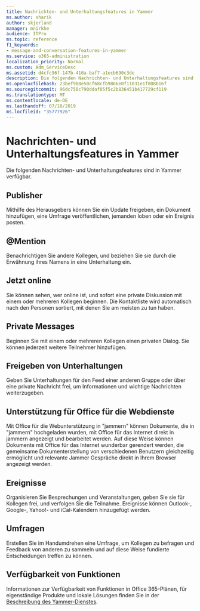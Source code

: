 ```yaml
---
title: Nachrichten- und Unterhaltungsfeatures in Yammer
ms.author: sharik
author: skjerland
manager: mnirkhe
audience: ITPro
ms.topic: reference
f1_keywords:
- message-and-conversation-features-in-yammer
ms.service: o365-administration
localization_priority: Normal
ms.custom: Adm_ServiceDesc
ms.assetid: d4cfc96f-147b-410a-baf7-a1ecb690c3de
description: Die folgenden Nachrichten- und Unterhaltungsfeatures sind in Yammer verfügbar.
ms.openlocfilehash: 23bef908e50cf68cfb9866e0f11031e1f808b16f
ms.sourcegitcommit: 96dc758c790ddaf05f5c2b836451b417729cf119
ms.translationtype: MT
ms.contentlocale: de-DE
ms.lasthandoff: 07/18/2019
ms.locfileid: "35777926"
---
```

# <a name="message-and-conversation-features-in-yammer"></a>Nachrichten- und Unterhaltungsfeatures in Yammer

Die folgenden Nachrichten- und Unterhaltungsfeatures sind in Yammer verfügbar.
  
## <a name="publisher"></a>Publisher
<a name="bkmk_Publisher"> </a>

Mithilfe des Herausgebers können Sie ein Update freigeben, ein Dokument hinzufügen, eine Umfrage veröffentlichen, jemanden loben oder ein Ereignis posten.
  
## <a name="mention"></a>@Mention
<a name="bkmk_AtMention"> </a>

Benachrichtigen Sie andere Kollegen, und beziehen Sie sie durch die Erwähnung ihres Namens in eine Unterhaltung ein.
  
## <a name="online-now"></a>Jetzt online
<a name="bkmk_OnlineNow"> </a>

Sie können sehen, wer online ist, und sofort eine private Diskussion mit einem oder mehreren Kollegen beginnen. Die Kontaktliste wird automatisch nach den Personen sortiert, mit denen Sie am meisten zu tun haben.
  
## <a name="private-messages"></a>Private Messages
<a name="bkmk_PrivateMessages"> </a>

Beginnen Sie mit einem oder mehreren Kollegen einen privaten Dialog. Sie können jederzeit weitere Teilnehmer hinzufügen.
  
## <a name="share-conversations"></a>Freigeben von Unterhaltungen
<a name="bkmk_ShareConversations"> </a>

Geben Sie Unterhaltungen für den Feed einer anderen Gruppe oder über eine private Nachricht frei, um Informationen und wichtige Nachrichten weiterzugeben.
  
## <a name="office-for-the-web-support"></a>Unterstützung für Office für die Webdienste
<a name="bkmk_ShareConversations"> </a>

Mit Office für die Webunterstützung in "jammern" können Dokumente, die in "jammern" hochgeladen wurden, mit Office für das Internet direkt in jammern angezeigt und bearbeitet werden. Auf diese Weise können Dokumente mit Office für das Internet wunderbar gerendert werden, die gemeinsame Dokumenterstellung von verschiedenen Benutzern gleichzeitig ermöglicht und relevante Jammer Gespräche direkt in Ihrem Browser angezeigt werden.
  
## <a name="events"></a>Ereignisse
<a name="bkmk_Events"> </a>

Organisieren Sie Besprechungen und Veranstaltungen, geben Sie sie für Kollegen frei, und verfolgen Sie die Teilnahme. Ereignisse können Outlook-, Google-, Yahoo!- und iCal-Kalendern hinzugefügt werden.
  
## <a name="polls"></a>Umfragen
<a name="bkmk_Polls"> </a>

Erstellen Sie im Handumdrehen eine Umfrage, um Kollegen zu befragen und Feedback von anderen zu sammeln und auf diese Weise fundierte Entscheidungen treffen zu können.
  
## <a name="feature-availability"></a>Verfügbarkeit von Funktionen
<a name="bkmk_Polls"> </a>

Informationen zur Verfügbarkeit von Funktionen in Office 365-Plänen, für eigenständige Produkte und lokale Lösungen finden Sie in der [Beschreibung des Yammer-Dienstes](yammer-service-description.md).
  

